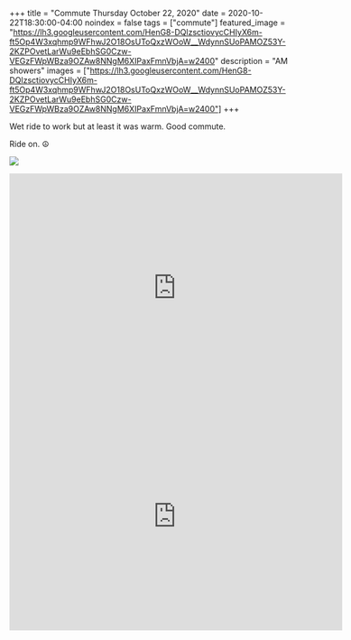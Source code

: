 +++
title =  "Commute Thursday October 22, 2020"
date = 2020-10-22T18:30:00-04:00
noindex = false
tags = ["commute"]
featured_image = "https://lh3.googleusercontent.com/HenG8-DQlzsctiovycCHIyX6m-ft5Op4W3xqhmp9WFhwJ2O18OsUToQxzWOoW__WdynnSUoPAMOZ53Y-2KZPOvetLarWu9eEbhSG0Czw-VEGzFWpWBza9OZAw8NNgM6XIPaxFmnVbjA=w2400"
description = "AM showers"
images = ["https://lh3.googleusercontent.com/HenG8-DQlzsctiovycCHIyX6m-ft5Op4W3xqhmp9WFhwJ2O18OsUToQxzWOoW__WdynnSUoPAMOZ53Y-2KZPOvetLarWu9eEbhSG0Czw-VEGzFWpWBza9OZAw8NNgM6XIPaxFmnVbjA=w2400"]
+++

Wet ride to work but at least it was warm. Good commute.

Ride on. ☮

<a href='https://lh3.googleusercontent.com/HenG8-DQlzsctiovycCHIyX6m-ft5Op4W3xqhmp9WFhwJ2O18OsUToQxzWOoW__WdynnSUoPAMOZ53Y-2KZPOvetLarWu9eEbhSG0Czw-VEGzFWpWBza9OZAw8NNgM6XIPaxFmnVbjA=w2400'><img src='https://lh3.googleusercontent.com/HenG8-DQlzsctiovycCHIyX6m-ft5Op4W3xqhmp9WFhwJ2O18OsUToQxzWOoW__WdynnSUoPAMOZ53Y-2KZPOvetLarWu9eEbhSG0Czw-VEGzFWpWBza9OZAw8NNgM6XIPaxFmnVbjA=w2400'></a>

<iframe height='405' width='590' frameborder='0' allowtransparency='true' scrolling='no' src='https://www.strava.com/activities/4227743762/embed/3a358bccd114bbe745a0607b597ca21b3afda764'></iframe>

<iframe height='405' width='590' frameborder='0' allowtransparency='true' scrolling='no' src='https://www.strava.com/activities/4230572216/embed/2d3d80eaec2339b5381dc62915e42a4b0e8942ef'></iframe>
